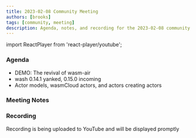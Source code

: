 ```yaml
---
title: 2023-02-08 Community Meeting
authors: [brooks]
tags: [community, meeting]
description: Agenda, notes, and recording for the 2023-02-08 community meeting
---
```


import ReactPlayer from 'react-player/youtube';

### Agenda
- DEMO: The revival of wasm-air 
- wash 0.14.1 yanked, 0.15.0 incoming
- Actor models, wasmCloud actors, and actors creating actors

<!--truncate-->

### Meeting Notes

### Recording
Recording is being uploaded to YouTube and will be displayed promptly
